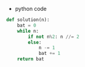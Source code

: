 - python code

```python
def solution(n):
    bat = 0
    while n:
        if not n%2: n //= 2
        else:
            n -= 1
            bat += 1
    return bat
```
